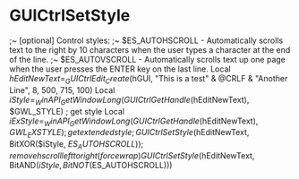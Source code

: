 # GUICtrlSetStyle
;~ [optional] Control styles: ;~     $ES_AUTOHSCROLL - Automatically scrolls text to the right by 10 characters when the user types a character at the end of the line. ;~     $ES_AUTOVSCROLL - Automatically scrolls text up one page when the user presses the ENTER key on the last line.      Local $hEditNewText = _GUICtrlEdit_Create($hGUI, "This is a test" &amp; @CRLF &amp; "Another Line", 8, 500, 715, 100)     Local $iStyle = _WinAPI_GetWindowLong(GUICtrlGetHandle($hEditNewText), $GWL_STYLE) ; get style     Local $iExStyle = _WinAPI_GetWindowLong(GUICtrlGetHandle($hEditNewText), $GWL_EXSTYLE) ; get extended style     ;GUICtrlSetStyle($hEditNewText, BitXOR($iStyle, $ES_AUTOHSCROLL)) ; remove hscroll left to right (force wrap)     GUICtrlSetStyle($hEditNewText, BitAND($iStyle, BitNOT($ES_AUTOHSCROLL)))
